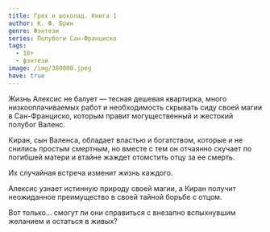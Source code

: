 ```yaml
---
title: Грех и шоколад. Книга 1
author: К. Ф. Брин
genre: Фэнтези
series: Полубоги Сан-Франциско
tags:
  - 18+
  - фэнтези
image: /img/380000.jpeg
have: true
---
```

Жизнь Алексис не балует — тесная дешевая квартирка, много низкооплачиваемых работ и необходимость скрывать сиду своей магии в Сан-Франциско, которым правит могущественный и жестокий полубог Валенс.



Киран, сын Валенса, обладает властью и богатством, которые и не снились простым смертным, но вместе с тем он отчаянно скучает по погибшей матери и втайне жаждет отомстить отцу за ее смерть.



Их случайная встреча изменит жизнь каждого.



Алексис узнает истинную природу своей магии, а Киран получит неожиданное преимущество в своей тайной борьбе с отцом.



Вот только... смогут ли они справиться с внезапно вспыхнувшим желанием и остаться в живых?